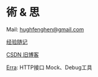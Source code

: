 # 術 & 思

Mail: <a href="mailto:hughfenghen@gmail.com">hughfenghen@gmail.com</a>

[经验随记](https://github.com/hughfenghen/hughfenghen.github.io/issues?q=-label%3AGitalk+)  

[CSDN 旧博客](https://blog.csdn.net/lj745280746)

<a href="https://hughfenghen.github.io/erra/">Erra</a>: HTTP接口 Mock、Debug工具  